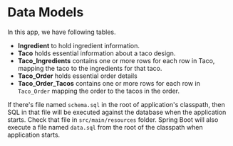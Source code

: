 # Data Models

In this app, we have following tables.

- **Ingredient** to hold ingredient information.
- **Taco** holds essential information about a taco design.
- **Taco_Ingredients** contains one or more rows for each row in Taco, mapping the taco to the ingredients for that taco.
- **Taco_Order** holds essential order details
- **Taco_Order_Tacos** contains one or more rows for each row in `Taco_Order` mapping the order to the tacos in the order.

If there's file named `schema.sql` in the root of application's classpath, then SQL in that file will be executed against the database when the application starts. Check that file in `src/main/resources` folder. Spring Boot will also execute a file named `data.sql` from the root of the classpath when application starts.